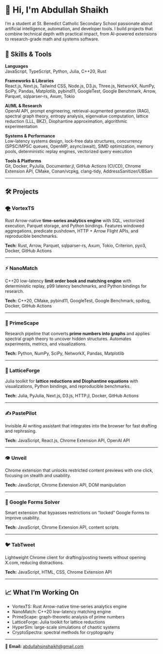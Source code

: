 # 👋 Hi, I'm Abdullah Shaikh

I’m a student at St. Benedict Catholic Secondary School passionate about artificial intelligence, automation, and developer tools. I build projects that combine technical depth with practical impact, from AI-powered extensions to research-grade math and systems software.

## 🧠 Skills & Tools

**Languages**  
JavaScript, TypeScript, Python, Julia, C++20, Rust

**Frameworks & Libraries**  
React.js, Next.js, Tailwind CSS, Node.js, D3.js, Three.js, NetworkX, NumPy, SciPy, Pandas, Matplotlib, pybind11, GoogleTest, Google Benchmark, Arrow, Parquet, sqlparser-rs, Axum, Tokio

**AI/ML & Research**  
OpenAI API, prompt engineering, retrieval-augmented generation (RAG), spectral graph theory, entropy analysis, eigenvalue computation, lattice reduction (LLL, BKZ), Diophantine approximation, algorithmic experimentation

**Systems & Performance**  
Low-latency systems design, lock-free data structures, concurrency (SPSC/MPSC queues, OpenMP, async/await), SIMD optimization, memory pools, deterministic replay engines, vectorized query execution

**Tools & Platforms**  
Git, Docker, PyJulia, Documenter.jl, GitHub Actions (CI/CD), Chrome Extension API, CMake, Conan/vcpkg, clang-tidy, AddressSanitizer/UBSan

---

## 🛠️ Projects

### 🌪️ VortexTS  
Rust Arrow-native **time-series analytics engine** with SQL, vectorized execution, Parquet storage, and Python bindings. Features windowed aggregations, predicate pushdown, HTTP + Arrow Flight APIs, and reproducible benchmarks.  

**Tech:** Rust, Arrow, Parquet, sqlparser-rs, Axum, Tokio, Criterion, pyo3, Docker, GitHub Actions

---

### ⚡ NanoMatch  
C++20 low-latency **limit order book and matching engine** with deterministic replay, p99 latency benchmarks, and Python bindings for research.  

**Tech:** C++20, CMake, pybind11, GoogleTest, Google Benchmark, spdlog, Docker, GitHub Actions

---

### 🔢 PrimeScape  
Research pipeline that converts **prime numbers into graphs** and applies spectral graph theory to uncover hidden structures. Automates experiments, metrics, and visualizations.  

**Tech:** Python, NumPy, SciPy, NetworkX, Pandas, Matplotlib

---

### 🧮 LatticeForge  
Julia toolkit for **lattice reductions and Diophantine equations** with visualizations, Python bindings, and reproducible benchmarks.  

**Tech:** Julia, PyJulia, Next.js, D3.js, HTTP.jl, Docker, GitHub Actions

---

### ✍️ PastePilot  
Invisible AI writing assistant that integrates into the browser for fast drafting and rephrasing.  

**Tech:** JavaScript, React.js, Chrome Extension API, OpenAI API

---

### 👁️ Unveil  
Chrome extension that unlocks restricted content previews with one click, focusing on stealth and usability.  

**Tech:** JavaScript, Chrome Extension API, DOM manipulation

---

### 📄 Google Forms Solver  
Smart extension that bypasses restrictions on “locked” Google Forms to improve usability.  

**Tech:** JavaScript, Chrome Extension API, content scripts

---

### 🐦 TabTweet  
Lightweight Chrome client for drafting/posting tweets without opening X.com, reducing distractions.  

**Tech:** JavaScript, HTML, CSS, Chrome Extension API

---

## 📈 What I’m Working On
- VortexTS: Rust Arrow-native time-series analytics engine  
- NanoMatch: C++20 low-latency matching engine  
- PrimeScape: graph-theoretic analysis of prime numbers  
- LatticeForge: Julia toolkit for lattice reductions  
- HyperSim: large-scale simulations of chaotic systems  
- CryptoSpectra: spectral methods for cryptography  

---

📧 **Email:** abdullahsjnshaikh@gmail.com
